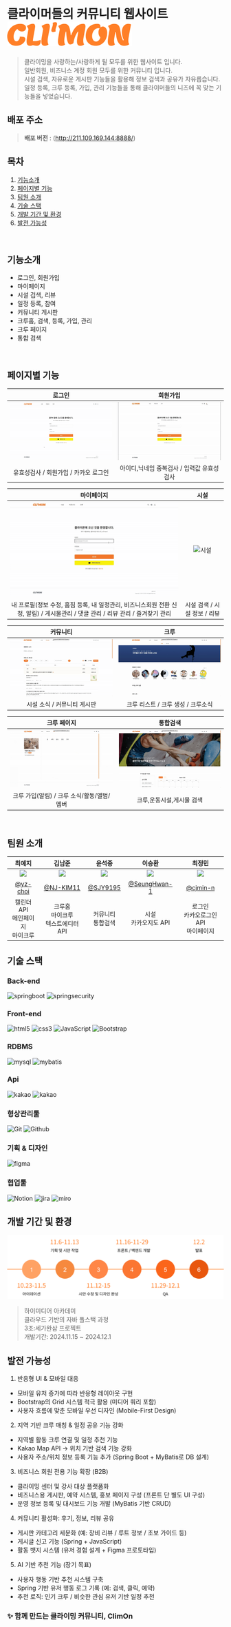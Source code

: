# 클라이머들의 커뮤니티 웹사이트 <img src="https://github.com/the-most-perfect-3T/climb-on/blob/deploy/climb-on/src/main/resources/static/images/logo.svg?raw=true"/>
> 클라이밍을 사랑하는/사랑하게 될 모두를 위한 웹사이트 입니다.<br>
> 일반회원, 비즈니스 계정 회원 모두를 위한 커뮤니티 입니다.<br> 
> 시설 검색, 자유로운 게시판 기능들을 활용해 정보 검색과 공유가 자유롭습니다.<br>
> 일정 등록, 크루 등록, 가입, 관리 기능들을 통해 클라이머들의 니즈에 꼭 맞는 기능들을 넣었습니다.<br>


## 배포 주소
> **배포 버전** : (http://211.109.169.144:8888/) <br>


## 목차
1. [기능소개](#기능소개)
2. [페이지별 기능](#페이지별-기능)
3. [팀원 소개](#팀원-소개)
4. [기술 스택](#기술-스택)
5. [개발 기간 및 환경](#개발-기간-및-환경)
6. [발전 가능성](#room-for-improvement)

<br>

## 기능소개 
- 로그인, 회원가입
- 마이페이지
- 시설 검색, 리뷰
- 일정 등록, 참여
- 커뮤니티 게시판
- 크루홈, 검색, 등록, 가입, 관리
- 크루 페이지
- 통합 검색

<br>

## 페이지별 기능
| **로그인** | **회원가입** |
| :------------: | :------------: |
| <img src="https://raw.githubusercontent.com/the-most-perfect-3T/climb-on/deploy/climb-on/src/main/resources/static/images/login.gif" alt="로그인" /> | <img src="https://raw.githubusercontent.com/the-most-perfect-3T/climb-on/deploy/climb-on/src/main/resources/static/images/signup.gif" alt="회원가입" /> |
| 유효성검사 / 회원가입 / 카카오 로그인 | 아이디,닉네임 중복검사 / 입력값 유효성검사 |

| **마이페이지** | **시설** |
| :------------: | :------------: |
| <img src="https://raw.githubusercontent.com/the-most-perfect-3T/climb-on/deploy/climb-on/src/main/resources/static/images/mypage.gif" alt="마이페이지" /> | <img src="https://raw.githubusercontent.com/the-most-perfect-3T/climb-on/deploy/climb-on/src/main/resources/static/images/facility.gif" alt="시설" /> |
| 내 프로필(정보 수정, 홈짐 등록, 내 일정관리, 비즈니스회원 전환 신청, 알림) / 게시물관리 / 댓글 관리 / 리뷰 관리 / 즐겨찾기 관리 | 시설 검색 / 시설 정보 / 리뷰 |

| **커뮤니티** | **크루** |
| :------------: | :------------: |
| <img src="https://raw.githubusercontent.com/the-most-perfect-3T/climb-on/deploy/climb-on/src/main/resources/static/images/community.gif" alt="커뮤니티" /> | <img src="https://raw.githubusercontent.com/the-most-perfect-3T/climb-on/deploy/climb-on/src/main/resources/static/images/crew.gif" alt="크루" /> |
| 시설 소식 / 커뮤니티 게시판 | 크루 리스트 / 크루 생성 / 크루소식 |

| **크루 페이지** | **통합검색** |
| :------------: | :------------: |
| <img src="https://raw.githubusercontent.com/the-most-perfect-3T/climb-on/deploy/climb-on/src/main/resources/static/images/schedule.gif" alt="크루 페이지" /> | <img src="https://raw.githubusercontent.com/the-most-perfect-3T/climb-on/deploy/climb-on/src/main/resources/static/images/search.gif" alt="통합검색" /> |
| 크루 가입(알림) / 크루 소식/활동/앨범/멤버 | 크루,운동시설,게시물 검색 |

<br>

## 팀원 소개
|                                        최예지                                        |                                        김남준                                        |                                       윤석중                                        |                                        이승환                                        |                                       최정민                                        |                                                                                                               
|:---------------------------------------------------------------------------------:|:---------------------------------------------------------------------------------:|:--------------------------------------------------------------------------------:|:---------------------------------------------------------------------------------:|:--------------------------------------------------------------------------------:| 
| <img width="160px" src="https://avatars.githubusercontent.com/u/177176285?v=4" /> | <img width="160px" src="https://avatars.githubusercontent.com/u/177180528?v=4" /> | <img width="160px" src="https://avatars.githubusercontent.com/u/177180456?v=4"/> | <img width="160px" src="https://avatars.githubusercontent.com/u/177591236?v=4" /> | <img width="160px" src="https://avatars.githubusercontent.com/u/89982300?v=4" /> | 
|                      [@yz-choi](https://github.com/yz-choi)                       |                     [@NJ-KIM11](https://github.com/NJ-KIM11)                      |                      [@SJY9195](https://github.com/SJY9195)                      |                  [@SeungHwan-1](https://github.com/SeungHwan-1)                   |                      [@cjmin-n](https://github.com/cjmin-n)                      |
|                             캘린더 API<br>메인페이지<br>마이크루                              |                             크루홈<br>마이크루<br>텍스트에디터 API                             |                                   커뮤니티<br>통합검색                                   |                                  시설<br>카카오지도 API                                  |                            로그인<br>카카오로그인 API<br>마이페이지                            |


## 기술 스택
### Back-end
![springboot](https://img.shields.io/badge/springboot-6DB33F?style=for-the-badge&logo=springboot&logoColor=white)
![springsecurity](https://img.shields.io/badge/springsecurity-6DB33F?style=for-the-badge&logo=springsecurity&logoColor=white)

### Front-end
![html5](https://img.shields.io/badge/html5-E34F26?style=for-the-badge&logo=html5&logoColor=white)
![css3](https://img.shields.io/badge/css3-1572B6?style=for-the-badge&logo=css3&logoColor=white)
![JavaScript](https://img.shields.io/badge/JavaScript-F7DF1E?style=for-the-badge&logo=Javascript&logoColor=white)
![Bootstrap](https://img.shields.io/badge/Bootstrap-7952B3?style=for-the-badge&logo=Bootstrap&logoColor=white)

### RDBMS
![mysql](https://img.shields.io/badge/mysql-4479A1?style=for-the-badge&logo=mysql&logoColor=white)
![mybatis](https://img.shields.io/badge/mybatis-181717?style=for-the-badge&logo=mybatis&logoColor=white)

### Api
![kakao](https://img.shields.io/badge/kakao-LogIn-FFCD00?style=for-the-badge&logo=kakao&logoColor=white)
![kakao](https://img.shields.io/badge/kakao-Map-FFCD00?style=for-the-badge&logo=kakao&logoColor=white)

### 형상관리툴
![Git](https://img.shields.io/badge/Git-F05032?style=for-the-badge&logo=Git&logoColor=white)
![Github](https://img.shields.io/badge/GitHub-181717?style=for-the-badge&logo=GitHub&logoColor=white)

### 기획 & 디자인
![figma](https://img.shields.io/badge/figma-F24E1E?style=for-the-badge&logo=figma&logoColor=white)

### 협업툴
![Notion](https://img.shields.io/badge/Notion-000000?style=for-the-badge&logo=Notion&logoColor=white)
![jira](https://img.shields.io/badge/jira-0052CC?style=for-the-badge&logo=jira&logoColor=white)
![miro](https://img.shields.io/badge/miro-050038?style=for-the-badge&logo=miro&logoColor=white)


## 개발 기간 및 환경
<img src="https://raw.githubusercontent.com/the-most-perfect-3T/climb-on/deploy/climb-on/src/main/resources/static/images/project-architecture.png" />


> 하이미디어 아카데미<br/>
> 클라우드 기반의 자바 풀스택 과정<br/>
> 3조:세가완삼 프로젝트 <br/>
> 개발기간: 2024.11.15 ~ 2024.12.1

## 발전 가능성
1. 반응형 UI & 모바일 대응<br/>
- 모바일 유저 증가에 따라 반응형 레이아웃 구현
- Bootstrap의 Grid 시스템 적극 활용 (미디어 쿼리 포함)
- 사용자 흐름에 맞춘 모바일 우선 디자인 (Mobile-First Design)

2. 지역 기반 크루 매칭 & 일정 공유 기능 강화
- 지역별 활동 크루 연결 및 일정 추천 기능
- Kakao Map API → 위치 기반 검색 기능 강화
- 사용자 주소/위치 정보 등록 기능 추가 (Spring Boot + MyBatis로 DB 설계)

3. 비즈니스 회원 전용 기능 확장 (B2B)
- 클라이밍 센터 및 강사 대상 플랫폼화
- 비즈니스용 게시판, 예약 시스템, 홍보 페이지 구성 (프론트 단 별도 UI 구성)
- 운영 정보 등록 및 대시보드 기능 개발 (MyBatis 기반 CRUD)

4. 커뮤니티 활성화: 후기, 정보, 리뷰 공유
- 게시판 카테고리 세분화 (예: 장비 리뷰 / 루트 정보 / 초보 가이드 등)
- 게시글 신고 기능 (Spring + JavaScript)
- 활동 뱃지 시스템 (유저 경험 설계 + Figma 프로토타입)

5. AI 기반 추천 기능 (장기 목표)
- 사용자 행동 기반 추천 시스템 구축
- Spring 기반 유저 행동 로그 기록 (예: 검색, 클릭, 예약)
- 추천 로직: 인기 크루 / 비슷한 관심 유저 기반 일정 추천


### ✨ 함께 만드는 클라이밍 커뮤니티, ClimOn


